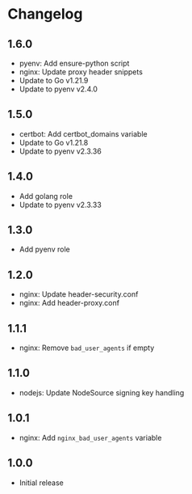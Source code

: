 # Changelog

## 1.6.0

- pyenv: Add ensure-python script
- nginx: Update proxy header snippets
- Update to Go v1.21.9
- Update to pyenv v2.4.0

## 1.5.0

- certbot: Add certbot_domains variable
- Update to Go v1.21.8
- Update to pyenv v2.3.36

## 1.4.0

- Add golang role
- Update to pyenv v2.3.33

## 1.3.0

- Add pyenv role

## 1.2.0

- nginx: Update header-security.conf
- nginx: Add header-proxy.conf

## 1.1.1

- nginx: Remove `bad_user_agents` if empty

## 1.1.0

- nodejs: Update NodeSource signing key handling

## 1.0.1

- nginx: Add `nginx_bad_user_agents` variable

## 1.0.0

- Initial release

